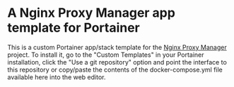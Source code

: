 # A Nginx Proxy Manager app template for Portainer

This is a custom Portainer app/stack template for the [Nginx Proxy Manager](https://github.com/jc21/nginx-proxy-manager/) project. To install it, go to the "Custom Templates" in your Portainer installation, click the "Use a git repository" option and point the interface to this repository or copy/paste the contents of the docker-compose.yml file available here into the web editor.
